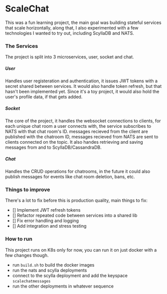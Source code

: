 # ScaleChat 

This was a fun learning project, the main goal was building stateful services that scale horizontally,
along that, I also experimented with a few technologies I wanted to try out, including ScyllaDB and NATS.


### The Services

The project is split into 3 microservices, user, socket and chat.

##### User

Handles user registeration and authentication, it issues JWT tokens with a secret shared between services.
It would also handle token refresh, but that hasn't been implemented yet.
Since it's a toy project, it would also hold the user's profile data, if that gets added.

##### Socket

The core of the project, it handles the websocket connections to clients, for each unique chat room a user connects with,
the service subscribes to NATS with that chat room's ID. messages recieved from the client are published with the chatroom ID,
messages recieved from NATS are sent to clients connected on the topic. It also handes retrieving and saving messages from and to
ScyllaDB/CassandraDB.

##### Chat

Handles the CRUD operations for chatrooms, in the future it could also publish messages for events like chat room deletion, bans, etc.


### Things to improve

There's a lot to fix before this is production quality, main things to fix:

- [] Implement JWT refresh tokens
- [] Refactor repeated code between services into a shared lib
- [] Fix error handling and logging
- [] Add integration and stress testing



### How to run

This project runs on K8s only for now, you can run it on just docker with a few changes though.

- run `build.sh` to build the docker images
- run the nats and scylla deployments
- connect to the scylla deployment and add the keyspace `scalechatmessages`
- run the other deployments in whatever sequence